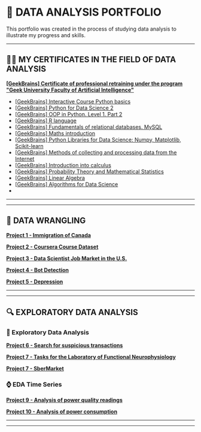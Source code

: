 # &#128188; DATA ANALYSIS PORTFOLIO


This portfolio was created in the process of studying data analysis to illustrate my progress and skills.

---
## 👨‍🎓 MY CERTIFICATES IN THE FIELD OF DATA ANALYSIS
[**[GeekBrains] Certificate of professional retraining under the program 
"Geek University Faculty of Artificial Intelligence"**](https://github.com/rttrif/TrifonovRS.Deep_Learning_Portfolio.github.io/blob/main/Certificates/Trifonov%20Ruslan.pdf)

- [[GeekBrains] Interactive Course Python basics](https://gb.ru/certificates/654781.en)
- [[GeekBrains] Python for Data Science 2](https://gb.ru/certificates/986183.en)
- [[GeekBrains] OOP in Python. Level 1. Part 2](https://gb.ru/certificates/660751.en)
- [[GeekBrains] R language](https://gb.ru/certificates/689146.en)
- [[GeekBrains] Fundamentals of relational databases. MySQL](https://gb.ru/certificates/698000.en)
- [[GeekBrains] Maths introduction](https://gb.ru/certificates/703955.en)
- [[GeekBrains] Python Libraries for Data Science: Numpy, Matplotlib, Scikit-learn](https://gb.ru/certificates/725821.en)
- [[GeekBrains] Methods of collecting and processing data from the Internet](https://gb.ru/certificates/772018.en)
- [[GeekBrains] Introduction into calculus](https://gb.ru/certificates/847225.en)
- [[GeekBrains] Probability Theory and Mathematical Statistics](https://gb.ru/certificates/882944.en)
- [[GeekBrains] Linear Algebra](https://gb.ru/certificates/907030.en)
- [[GeekBrains] Algorithms for Data Science](https://gb.ru/certificates/949810.en)
- 

---
---

## &#129529; DATA WRANGLING


[**Project 1 - Immigration of Canada**](https://github.com/rttrif/TrifonovRS.Data_Analysiss_Portfolio.github.io/tree/master/Data%20Wrangling/Project%201%20-%20Immigration%20of%20Canada)

[**Project 2 - Coursera Course Dataset**](https://github.com/rttrif/TrifonovRS.Data_Analysiss_Portfolio.github.io/tree/master/Data%20Wrangling/Project%202%20-%20Coursera%20Course%20Dataset)

[**Project 3 - Data Scientist Job Market in the U.S.**](https://github.com/rttrif/TrifonovRS.Data_Analysiss_Portfolio.github.io/tree/master/Data%20Wrangling/Project%203%20-%20Data%20Scientist%20Job%20Market%20in%20the%20U.S.)

[**Project 4 - Bot Detection**](https://github.com/rttrif/TrifonovRS.Data_Analysiss_Portfolio.github.io/tree/master/Data%20Wrangling/Project%204%20-%20Bot%20Detection)

[**Project 5 - Depression**](https://github.com/rttrif/TrifonovRS.Data_Analysiss_Portfolio.github.io/tree/master/Data%20Wrangling/Project%205%20-%20Depression)


---
---

## &#128269; EXPLORATORY DATA ANALYSIS


### &#128294; Exploratory Data Analysis

[**Project 6 - Search for suspicious transactions**](https://github.com/rttrif/TrifonovRS.Data_Analysiss_Portfolio.github.io/tree/master/Exploratory%20Data%20Analys/EDA/%5B0009%5D%20Project%202%20-%20Search%20for%20suspicious%20transactions)

[**Project 7 - Tasks for the Laboratory of Functional Neurophysiology**](https://github.com/rttrif/TrifonovRS.Data_Analysiss_Portfolio.github.io/tree/master/Exploratory%20Data%20Analys/EDA/%5B0010%5D%20Project%201%20-%20%D0%9B%D0%B0%D0%B1%D0%BE%D1%80%D0%B0%D1%82%D0%BE%D1%80%D0%B8%D1%8F%20%D1%84%D1%83%D0%BD%D0%BA%D1%86%D0%B8%D0%BE%D0%BD%D0%B0%D0%BB%D1%8C%D0%BD%D0%BE%D0%B9%20%D0%BD%D0%B5%D0%B9%D1%80%D0%BE%D1%84%D0%B8%D0%B7%D0%B8%D0%BE%D0%BB%D0%BE%D0%B3%D0%B8%D0%B8)

[**Project 7 - SberMarket**](https://github.com/rttrif/TrifonovRS.Data_Analysiss_Portfolio.github.io/tree/master/Exploratory%20Data%20Analys/EDA/%5B0011%5D%20Project%203%20-%20SberMarket)

### &#8986; EDA Time Series

[**Project 9 - Analysis of power quality readings**](https://github.com/rttrif/TrifonovRS.Data_Analysiss_Portfolio.github.io/tree/master/Exploratory%20Data%20Analys/Time%20Series%20Analysis/Project%201%20-%20Analysis%20of%20power%20quality%20readings)

[**Project 10 - Analysis of power consumption**](https://github.com/rttrif/TrifonovRS.Data_Analysiss_Portfolio.github.io/tree/master/Exploratory%20Data%20Analys/Time%20Series%20Analysis/Project%202%20-%20Analysis%20of%20power%20consumption) 

---
---

